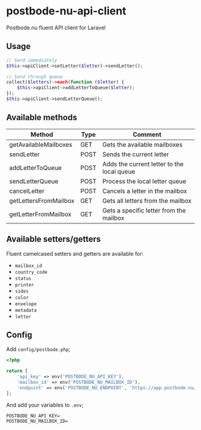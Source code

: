 # postbode-nu-api-client
Postbode.nu fluent API client for Laravel

## Usage

```php
// Send immediately
$this->apiClient->setLetter($letter)->sendLetter();

// Send through queue
collect($letters)->each(function ($letter) {
    $this->apiClient->addLetterToQueue($letter);
});
$this->apiClient->sendLetterQueue();
```

## Available methods
| Method  | Type  |  Comment |
|---|---|---|
| getAvailableMailboxes  | GET  | Gets the available mailboxes  |
| sendLetter | POST | Sends the current letter |
| addLetterToQueue | POST | Adds the current letter to the local queue |
| sendLetterQueue | POST | Process the local letter queue |
| cancelLetter | POST | Cancels a letter in the mailbox |
| getLettersFromMailbox | GET | Gets all letters from the mailbox |
| getLetterFromMailbox  | GET | Gets a specific letter from the mailbox |

## Available setters/getters
Fluent camelcased setters and getters are available for:
- `mailbox_id`
- `country_code`
- `status`
- `printer`
- `sides`
- `color`
- `envelope`
- `metadata`
- `letter`

## Config

Add `config/postbode.php`;

```php
<?php

return [
    'api_key' => env('POSTBODE_NU_API_KEY'),
    'mailbox_id' => env('POSTBODE_NU_MAILBOX_ID'),
    'endpoint' => env('POSTBODE_NU_ENDPOINT', 'https://app.postbode.nu/api/'),
];

```

And add your variables to `.env`;

```
POSTBODE_NU_API_KEY=
POSTBODE_NU_MAILBOX_ID=
```
